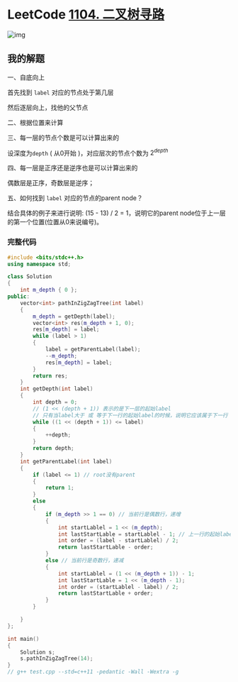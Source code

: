 # LeetCode [1104. 二叉树寻路](https://leetcode-cn.com/problems/path-in-zigzag-labelled-binary-tree/)

![img](https://assets.leetcode-cn.com/aliyun-lc-upload/uploads/2019/06/28/tree.png)

## 我的解题

一、自底向上

首先找到 `label` 对应的节点处于第几层

然后逐层向上，找他的父节点

二、根据位置来计算

三、每一层的节点个数是可以计算出来的

设深度为`depth` ( 从0开始 )，对应层次的节点个数为 $2^{depth}$ 

四、每一层是正序还是逆序也是可以计算出来的

偶数层是正序，奇数层是逆序；

五、如何找到 `label` 对应的节点的parent node？

结合具体的例子来进行说明: (15 - 13) / 2 = 1，说明它的parent node位于上一层的第一个位置(位置从0来说编号)。

### 完整代码

```C++
#include <bits/stdc++.h>
using namespace std;

class Solution
{
	int m_depth { 0 };
public:
	vector<int> pathInZigZagTree(int label)
	{
		m_depth = getDepth(label);
		vector<int> res(m_depth + 1, 0);
		res[m_depth] = label;
		while (label > 1)
		{
			label = getParentLabel(label);
			--m_depth;
			res[m_depth] = label;
		}
		return res;
	}
	int getDepth(int label)
	{
		int depth = 0;
		// (1 << (depth + 1)) 表示的是下一层的起始label
		// 只有当label大于 或 等于下一行的起始label的时候，说明它应该属于下一行
		while ((1 << (depth + 1)) <= label)
		{
			++depth;
		}
		return depth;
	}
	int getParentLabel(int label)
	{
		if (label <= 1) // root没有parent
		{
			return 1;
		}
		else
		{
			if (m_depth >> 1 == 0) // 当前行是偶数行，递增
			{
				int startLablel = 1 << (m_depth);
				int lastStartLable = startLablel - 1; // 上一行的起始label
				int order = (label - startLablel) / 2;
				return lastStartLable - order;
			}
			else // 当前行是奇数行，递减
			{
				int startLablel = (1 << (m_depth + 1)) - 1;
				int lastStartLable = 1 << (m_depth - 1);
				int order = (startLablel - label) / 2;
				return lastStartLable + order;
			}
		}

	}
};

int main()
{
	Solution s;
	s.pathInZigZagTree(14);
}
// g++ test.cpp --std=c++11 -pedantic -Wall -Wextra -g


```

